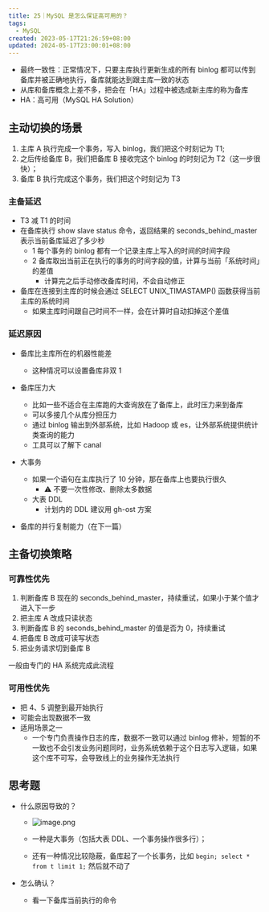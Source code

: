 ```yaml
---
title: 25｜MySQL 是怎么保证高可用的？
tags:
  - MySQL
created: 2023-05-17T21:26:59+08:00
updated: 2024-05-17T23:00:01+08:00
---
```


- 最终一致性：正常情况下，只要主库执行更新生成的所有 binlog 都可以传到备库并被正确地执行，备库就能达到跟主库一致的状态
- 从库和备库概念上差不多，把会在「HA」过程中被选成新主库的称为备库
- HA：高可用（MySQL HA Solution）

## 主动切换的场景

1. 主库 A 执行完成一个事务，写入 binlog，我们把这个时刻记为 T1;
2. 之后传给备库 B，我们把备库 B 接收完这个 binlog 的时刻记为 T2（这一步很快）；
3. 备库 B 执行完成这个事务，我们把这个时刻记为 T3

### 主备延迟

- T3 减 T1 的时间
- 在备库执行 show slave status 命令，返回结果的 seconds_behind_master 表示当前备库延迟了多少秒
  - 1 每个事务的 binlog 都有一个记录主库上写入的时间的时间字段
  - 2 备库取出当前正在执行的事务的时间字段的值，计算与当前「系统时间」的差值
    - 计算完之后手动修改备库时间，不会自动修正
- 备库在连接到主库的时候会通过 SELECT UNIX_TIMASTAMP() 函数获得当前主库的系统时间
  - 如果主库时间跟自己时间不一样，会在计算时自动扣掉这个差值

### 延迟原因

- 备库比主库所在的机器性能差
  - 这种情况可以设置备库非双 1
- 备库压力大
  - 比如一些不适合在主库跑的大查询放在了备库上，此时压力来到备库
  - 可以多接几个从库分担压力
  - 通过 binlog 输出到外部系统，比如 Hadoop 或 es，让外部系统提供统计类查询的能力
  - 工具可以了解下 canal

- 大事务
  - 如果一个语句在主库执行了 10 分钟，那在备库上也要执行很久
    - ⚠️ 不要一次性修改、删除太多数据
  - 大表 DDL
    - 计划内的 DDL 建议用 gh-ost 方案
- 备库的并行复制能力（在下一篇）

## 主备切换策略

### 可靠性优先

1. 判断备库 B 现在的 seconds_behind_master，持续重试，如果小于某个值才进入下一步
2. 把主库 A 改成只读状态
3. 判断备库 B 的 seconds_behind_master 的值是否为 0，持续重试
4. 把备库 B 改成可读写状态
5. 把业务请求切到备库 B

一般由专门的 HA 系统完成此流程

### 可用性优先

- 把 4、5 调整到最开始执行
- 可能会出现数据不一致
- 适用场景之一
  - 一个专门负责操作日志的库，数据不一致可以通过 binlog 修补，短暂的不一致也不会引发业务问题同时，业务系统依赖于这个日志写入逻辑，如果这个库不可写，会导致线上的业务操作无法执行

## 思考题

- 什么原因导致的？
  - ![image.png](https://cdn.jsdelivr.net/gh/11ze/static/images/mysql45-25-1.png)

  - 一种是大事务（包括大表 DDL、一个事务操作很多行）；
  - 还有一种情况比较隐蔽，备库起了一个长事务，比如 `begin; select * from t limit 1;` 然后就不动了

- 怎么确认？
  - 看一下备库当前执行的命令
